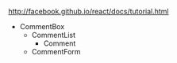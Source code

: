 http://facebook.github.io/react/docs/tutorial.html

- CommentBox
    - CommentList
        - Comment
    - CommentForm

